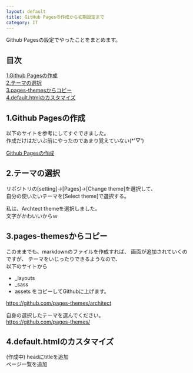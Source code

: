 ```yaml
---
layout: default
title: GitHub Pagesの作成から初期設定まで
category: IT
---
```

Github Pagesの設定でやったことをまとめます。

## 目次

[1.Github Pagesの作成](#1.Github-Pagesの作成)  
[2.テーマの選択](#2.テーマの選択)  
[3.pages-themesからコピー](#3.pages-themesからコピー)  
[4.default.htmlのカスタマイズ](#4.default.htmlのカスタマイズ)

## 1.Github Pagesの作成

以下のサイトを参考にしてすぐできました。  
作成だけはだいぶ前にやったのであまり覚えていない(*'▽')

[Github Pagesの作成](https://docs.github.com/ja/pages/getting-started-with-github-pages/creating-a-github-pages-site)

## 2.テーマの選択

リポジトリの[setting]->[Pages]->[Change theme]を選択して、  
自分の使いたいテーマを[Select theme]で選択する。

私は、Archtect themeを選択しました。  
文字がかわいいからｗ

## 3.pages-themesからコピー

このままでも、markdownのファイルを作成すれば、
画面が追加されていくのですが、
テーマをいじったりできるようなので、  
以下のサイトから
- _layouts
- _sass
- assets
をコピーしてGithubに上げます。

https://github.com/pages-themes/architect

自身の選択したテーマを選んでください。  
https://github.com/pages-themes/

## 4.default.htmlのカスタマイズ

(作成中)
headにtitleを追加  
ページ一覧を追加